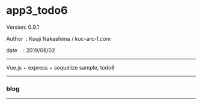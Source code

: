 ﻿# app3_todo6

 Version: 0.9.1

 Author  : Kouji Nakashima / kuc-arc-f.com

 date    : 2019/08/02

***
Vue.js + express + sequelize  sample, todo6


***
### blog


***

